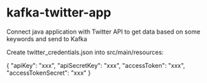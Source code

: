 # kafka-twitter-app
Connect java application with Twitter API to get data based on some keywords and send to Kafka 

Create twitter_credentials.json into src/main/resources:

{
  "apiKey": "xxx",
  "apiSecretKey": "xxx",
  "accessToken": "xxx",
  "accessTokenSecret": "xxx"
}
